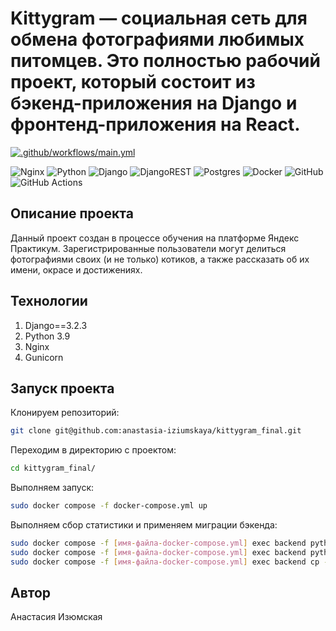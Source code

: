 # Kittygram — социальная сеть для обмена фотографиями любимых питомцев. Это полностью рабочий проект, который состоит из бэкенд-приложения на Django и фронтенд-приложения на React.

[![.github/workflows/main.yml](https://github.com/Anastasia-Iziumskaya/kittygram_final/actions/workflows/main.yml/badge.svg)](https://github.com/Anastasia-Iziumskaya/kittygram_final/actions/workflows/main.yml)

![Nginx](https://img.shields.io/badge/nginx-%23009639.svg?style=for-the-badge&logo=nginx&logoColor=white) ![Python](https://img.shields.io/badge/python-3670A0?style=for-the-badge&logo=python&logoColor=ffdd54) ![Django](https://img.shields.io/badge/django-%23092E20.svg?style=for-the-badge&logo=django&logoColor=white) ![DjangoREST](https://img.shields.io/badge/DJANGO-REST-ff1709?style=for-the-badge&logo=django&logoColor=white&color=ff1709&labelColor=gray) ![Postgres](https://img.shields.io/badge/postgres-%23316192.svg?style=for-the-badge&logo=postgresql&logoColor=white) ![Docker](https://img.shields.io/badge/docker-%230db7ed.svg?style=for-the-badge&logo=docker&logoColor=white) ![GitHub](https://img.shields.io/badge/github-%23121011.svg?style=for-the-badge&logo=github&logoColor=white) ![GitHub Actions](https://img.shields.io/badge/github%20actions-%232671E5.svg?style=for-the-badge&logo=githubactions&logoColor=white)

## Описание проекта

Данный проект создан в процессе обучения на платформе Яндекс Практикум. Зарегистрированные пользователи могут делиться фотографиями своих (и не только) котиков, а также рассказать об их имени, окрасе и достижениях.

## Технологии

1) Django==3.2.3 
2) Python 3.9
3) Nginx
4) Gunicorn

## Запуск проекта
Клонируем репозиторий:
```bash
git clone git@github.com:anastasia-iziumskaya/kittygram_final.git
```
Переходим в директорию с проектом:
```bash
cd kittygram_final/
```
Выполняем запуск:
```bash
sudo docker compose -f docker-compose.yml up
```
Выполняем сбор статистики и применяем миграции бэкенда:
```bash
sudo docker compose -f [имя-файла-docker-compose.yml] exec backend python manage.py migrate
sudo docker compose -f [имя-файла-docker-compose.yml] exec backend python manage.py collectstatic
sudo docker compose -f [имя-файла-docker-compose.yml] exec backend cp -r /app/collected_static/. /static/static/
```
## Автор
Анастасия Изюмская

